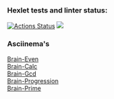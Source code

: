 ### Hexlet tests and linter status:

[![Actions Status](https://github.com/Bexazavr/frontend-project-44/workflows/hexlet-check/badge.svg)](https://github.com/Bexazavr/frontend-project-44/actions)
<a href="https://codeclimate.com/github/Bexazavr/frontend-project-44/maintainability"><img src="https://api.codeclimate.com/v1/badges/b7ec0a94348418e134dc/maintainability" /></a>

### Asciinema's
[Brain-Even](https://asciinema.org/a/vQBQCmF83ZiZHhfWpg9oMjehZ)<br>
[Brain-Calc](https://asciinema.org/a/QdZvWIslVlIvnTJtwe1Ppzv3P)<br>
[Brain-Gcd](https://asciinema.org/a/ioiEIfgs0l85hABbuExO36Ofi)<br>
[Brain-Progression](https://asciinema.org/a/EALvD1XtD9dBjFG5xX4ri3BP8)<br>
[Brain-Prime]()
